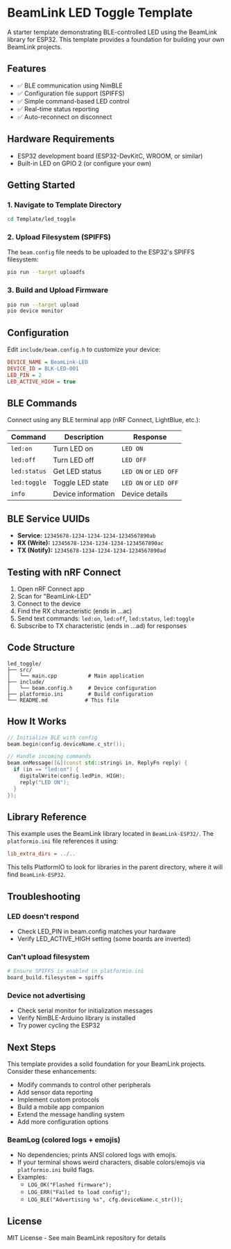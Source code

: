 # BeamLink LED Toggle Template

A starter template demonstrating BLE-controlled LED using the BeamLink library for ESP32. This template provides a foundation for building your own BeamLink projects.

## Features

- ✅ BLE communication using NimBLE
- ✅ Configuration file support (SPIFFS)
- ✅ Simple command-based LED control
- ✅ Real-time status reporting
- ✅ Auto-reconnect on disconnect

## Hardware Requirements

- ESP32 development board (ESP32-DevKitC, WROOM, or similar)
- Built-in LED on GPIO 2 (or configure your own)

## Getting Started

### 1. Navigate to Template Directory

```bash
cd Template/led_toggle
```

### 2. Upload Filesystem (SPIFFS)

The `beam.config` file needs to be uploaded to the ESP32's SPIFFS filesystem:

```bash
pio run --target uploadfs
```

### 3. Build and Upload Firmware

```bash
pio run --target upload
pio device monitor
```

## Configuration

Edit `include/beam.config.h` to customize your device:

```ini
DEVICE_NAME = BeamLink-LED
DEVICE_ID = BLK-LED-001
LED_PIN = 2
LED_ACTIVE_HIGH = true
```

## BLE Commands

Connect using any BLE terminal app (nRF Connect, LightBlue, etc.):

| Command | Description | Response |
|---------|-------------|----------|
| `led:on` | Turn LED on | `LED ON` |
| `led:off` | Turn LED off | `LED OFF` |
| `led:status` | Get LED status | `LED ON` or `LED OFF` |
| `led:toggle` | Toggle LED state | `LED ON` or `LED OFF` |
| `info` | Device information | Device details |

## BLE Service UUIDs

- **Service:** `12345678-1234-1234-1234-1234567890ab`
- **RX (Write):** `12345678-1234-1234-1234-1234567890ac`
- **TX (Notify):** `12345678-1234-1234-1234-1234567890ad`

## Testing with nRF Connect

1. Open nRF Connect app
2. Scan for "BeamLink-LED"
3. Connect to the device
4. Find the RX characteristic (ends in ...ac)
5. Send text commands: `led:on`, `led:off`, `led:status`, `led:toggle`
6. Subscribe to TX characteristic (ends in ...ad) for responses

## Code Structure

```
led_toggle/
├── src/
│   └── main.cpp          # Main application
├── include/
│   └── beam.config.h     # Device configuration
├── platformio.ini        # Build configuration
└── README.md            # This file
```

## How It Works

```cpp
// Initialize BLE with config
beam.begin(config.deviceName.c_str());

// Handle incoming commands
beam.onMessage([&](const std::string& in, ReplyFn reply) {
  if (in == "led:on") {
    digitalWrite(config.ledPin, HIGH);
    reply("LED ON");
  }
});
```

## Library Reference

This example uses the BeamLink library located in `BeamLink-ESP32/`. The `platformio.ini` file references it using:

```ini
lib_extra_dirs = ../..
```

This tells PlatformIO to look for libraries in the parent directory, where it will find `BeamLink-ESP32`.

## Troubleshooting

### LED doesn't respond
- Check LED_PIN in beam.config matches your hardware
- Verify LED_ACTIVE_HIGH setting (some boards are inverted)

### Can't upload filesystem
```bash
# Ensure SPIFFS is enabled in platformio.ini
board_build.filesystem = spiffs
```

### Device not advertising
- Check serial monitor for initialization messages
- Verify NimBLE-Arduino library is installed
- Try power cycling the ESP32

## Next Steps

This template provides a solid foundation for your BeamLink projects. Consider these enhancements:

- Modify commands to control other peripherals
- Add sensor data reporting
- Implement custom protocols
- Build a mobile app companion
- Extend the message handling system
- Add more configuration options

### BeamLog (colored logs + emojis)
- No dependencies; prints ANSI colored logs with emojis.
- If your terminal shows weird characters, disable colors/emojis via `platformio.ini` build flags.
- Examples:
  - `LOG_OK("Flashed firmware");`
  - `LOG_ERR("Failed to load config");`
  - `LOG_BLE("Advertising %s", cfg.deviceName.c_str());`

## License

MIT License - See main BeamLink repository for details

